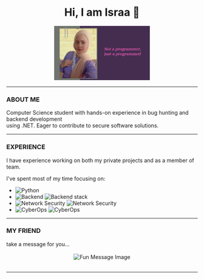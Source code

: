 <div align="center">
  <h1>Hi, I am Israa 👋</h1>
  <img src="https://github.com/IsraaYasserHussein/IsraaYasserHussein/blob/main/18.09.2025_03.18.18_REC.png" width="50%" alt="Profile Banner">
</div>

---

<h3>ABOUT ME</h3>

Computer Science student with hands-on experience in bug hunting and backend development  
using .NET. Eager to contribute to secure software solutions.

---

<h3>EXPERIENCE</h3>

I have experience working on both my private projects and as a member of team.

I've spent most of my time focusing on:

- <img src="https://img.shields.io/badge/Python-white?labelColor=black" alt="Python">
- <img src="https://img.shields.io/badge/Backend-white?labelColor=black" alt="Backend"> <img src="https://img.shields.io/badge/-ASP.NET -- Java -- Databases-grey" alt="Backend stack">
- <img src="https://img.shields.io/badge/Network%20Security-white?labelColor=black" alt="Network Security"> <img src="https://img.shields.io/badge/-Firewalls -- VPNs -- Secure Protocols-grey" alt="Network Security">
- <img src="https://img.shields.io/badge/CyberOps-white?labelColor=black" alt="CyberOps"> <img src="https://img.shields.io/badge/-Threat Analysis -- Incident Response -- Monitoring-grey" alt="CyberOps">

---

<h3>MY FRIEND</h3>
take a message for you...

<br>
<br>
<div align="center">
  <img src="https://user-images.githubusercontent.com/38964964/167205200-026483f2-8b0f-4101-b76f-96347a246889.png" width="50%" alt="Fun Message Image">
</div>
<br>

---
